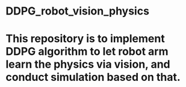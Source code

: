 # DDPG_robot_vision_physics
# This repository is to implement DDPG algorithm to let robot arm learn the physics via vision, and conduct simulation based on that.
